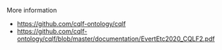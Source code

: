 More information

* https://github.com/cqlf-ontology/cqlf
* https://github.com/cqlf-ontology/cqlf/blob/master/documentation/EvertEtc2020_CQLF2.pdf

